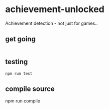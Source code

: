 # achievement-unlocked
Achievement detection - not just for games..

## get going
```

```

## testing
```
npm run test
```

## compile source
npm run compile